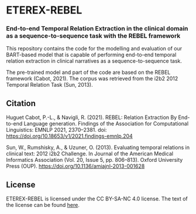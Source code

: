 # ETEREX-REBEL
### End-to-end Temporal Relation Extraction in the clinical domain as a sequence-to-sequence task with the REBEL framework

This repository contains the code for the modelling and evaluation of our BART-based model that is capable of performing end-to-end temporal relation extraction in clinical narratives as a sequence-to-sequence task.

The pre-trained model and part of the code are based on the REBEL framework (Cabot, 2021). The corpus was retrieved from the i2b2 2012 Temporal Relation Task (Sun, 2013).

## Citation

Huguet Cabot, P.-L., & Navigli, R. (2021). REBEL: Relation Extraction By End-to-end Language generation. Findings of the Association for Computational Linguistics: EMNLP 2021, 2370–2381. doi: https://doi.org/10.18653/v1/2021.findings-emnlp.204

Sun, W., Rumshisky, A., & Uzuner, O. (2013). Evaluating temporal relations in clinical text: 2012 i2b2 Challenge. In Journal of the American Medical Informatics Association (Vol. 20, Issue 5, pp. 806–813). Oxford University Press (OUP). https://doi.org/10.1136/amiajnl-2013-001628

## License

ETEREX-REBEL is licensed under the CC BY-SA-NC 4.0 license. The text of the license can be found [here](https://github.com/jsaizant/ETEREX-REBEL/blob/main/LICENSE.md).
